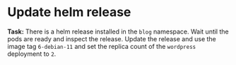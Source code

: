 # Update helm release

**Task:** There is a helm release installed in the `blog` namespace. Wait until the pods are ready and inspect the release. Update the release and use the image tag `6-debian-11` and set the replica count of the `wordpress` deployment to `2`.